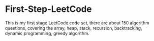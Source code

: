 # First-Step-LeetCode
This is my first stage LeetCode code set, there are about 150 algorithm questions, covering the array, heap, stack, recursion, backtracking, dynamic programming, greedy algorithm.
